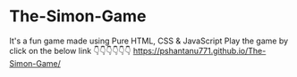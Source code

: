 # The-Simon-Game
It's a fun game made using Pure HTML, CSS &amp; JavaScript
Play the game by click on the below link 👇👇👇👇👇👇
https://pshantanu771.github.io/The-Simon-Game/
